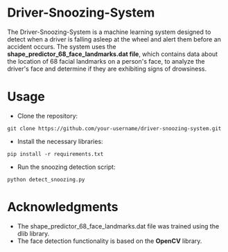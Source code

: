 # Driver-Snoozing-System

The Driver-Snoozing-System is a machine learning system designed to detect when a driver is falling asleep at the wheel and alert them before an accident occurs. The system uses the **shape_predictor_68_face_landmarks.dat file**, which contains data about the location of 68 facial landmarks on a person's face, to analyze the driver's face and determine if they are exhibiting signs of drowsiness.


# Usage
- Clone the repository: 
```
git clone https://github.com/your-username/driver-snoozing-system.git
```
- Install the necessary libraries: 
```
pip install -r requirements.txt
```
- Run the snoozing detection script: 
```
python detect_snoozing.py
```


# Acknowledgments
- The shape_predictor_68_face_landmarks.dat file was trained using the dlib library.
- The face detection functionality is based on the **OpenCV** library.
